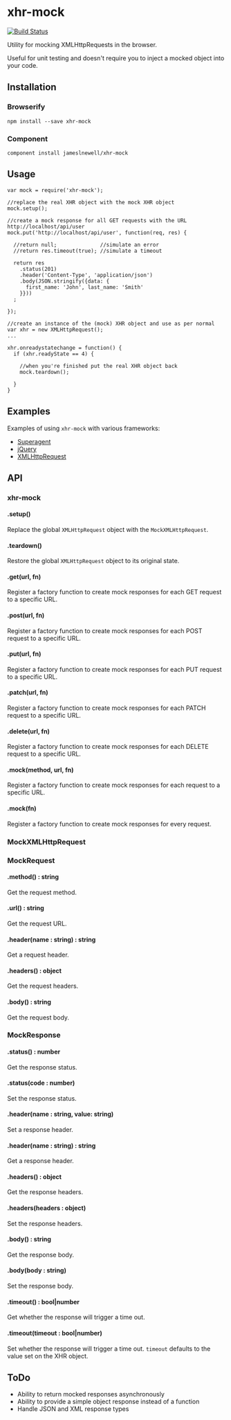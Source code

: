 # xhr-mock

[![Build Status](https://travis-ci.org/jameslnewell/xhr-mock.svg?branch=master)](https://travis-ci.org/jameslnewell/xhr-mock)

Utility for mocking XMLHttpRequests in the browser.

Useful for unit testing and doesn't require you to inject a mocked object into your code.

## Installation

### Browserify

    npm install --save xhr-mock

### Component

    component install jameslnewell/xhr-mock

## Usage

    var mock = require('xhr-mock');

    //replace the real XHR object with the mock XHR object
    mock.setup();

    //create a mock response for all GET requests with the URL http://localhost/api/user
    mock.put('http://localhost/api/user', function(req, res) {

      //return null;              //simulate an error
      //return res.timeout(true); //simulate a timeout

      return res
        .status(201)
        .header('Content-Type', 'application/json')
        .body(JSON.stringify({data: {
          first_name: 'John', last_name: 'Smith'
        }}))
      ;

    });

    //create an instance of the (mock) XHR object and use as per normal
    var xhr = new XMLHttpRequest();
    ...

    xhr.onreadystatechange = function() {
      if (xhr.readyState == 4) {

        //when you're finished put the real XHR object back
        mock.teardown();

      }
    }

## Examples

Examples of using `xhr-mock` with various frameworks:

- [Superagent](./example/superagent.html)
- [jQuery](./example/jquery.html)
- [XMLHttpRequest](./example/native.html)

## API

### xhr-mock

#### .setup()

Replace the global `XMLHttpRequest` object with the `MockXMLHttpRequest`.

#### .teardown()

Restore the global `XMLHttpRequest` object to its original state.

#### .get(url, fn)

Register a factory function to create mock responses for each GET request to a specific URL.

#### .post(url, fn)

Register a factory function to create mock responses for each POST request to a specific URL.

#### .put(url, fn)

Register a factory function to create mock responses for each PUT request to a specific URL.

#### .patch(url, fn)

Register a factory function to create mock responses for each PATCH request to a specific URL.

#### .delete(url, fn)

Register a factory function to create mock responses for each DELETE request to a specific URL.

#### .mock(method, url, fn)

Register a factory function to create mock responses for each request to a specific URL.

#### .mock(fn)

Register a factory function to create mock responses for every request.

### MockXMLHttpRequest

### MockRequest

#### .method() : string

Get the request method.

#### .url() : string

Get the request URL.

#### .header(name : string) : string

Get a request header.

#### .headers() : object

Get the request headers.

#### .body() : string

Get the request body.

### MockResponse

#### .status() : number

Get the response status.

#### .status(code : number)

Set the response status.

#### .header(name : string, value: string)

Set a response header.

#### .header(name : string) : string

Get a response header.

#### .headers() : object

Get the response headers.

#### .headers(headers : object)

Set the response headers.

#### .body() : string

Get the response body.

#### .body(body : string)

Set the response body.

#### .timeout() : bool|number

Get whether the response will trigger a time out.

#### .timeout(timeout : bool|number)

Set whether the response will trigger a time out. `timeout` defaults to the value set on the XHR object.

## ToDo

- Ability to return mocked responses asynchronously
- Ability to provide a simple object response instead of a function
- Handle JSON and XML response types
